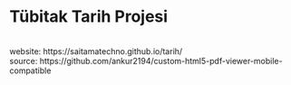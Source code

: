 # Tübitak Tarih Projesi

<br>
website: https://saitamatechno.github.io/tarih/<br>
source:
https://github.com/ankur2194/custom-html5-pdf-viewer-mobile-compatible

